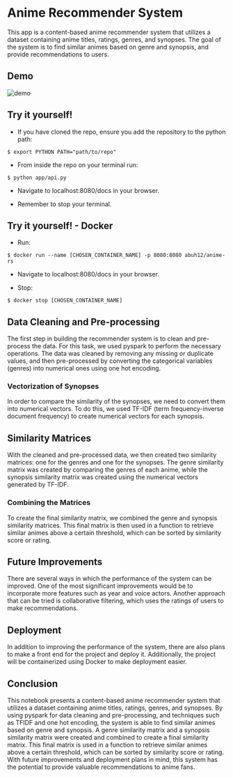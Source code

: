 # Anime Recommender System
This app is a content-based anime recommender system that utilizes a dataset containing anime titles, ratings, genres, and synopses. The goal of the system is to find similar animes based on genre and synopsis, and provide recommendations to users.

## Demo

![demo](https://github.com/abuhasan12/anime-recommender-system/blob/main/demo/Demo.gif)

## Try it yourself!

* If you have cloned the repo, ensure you add the repository to the python path:
```Command Line
$ export PYTHON PATH="path/to/repo"
```
* From inside the repo on your terminal run:
```Command Line
$ python app/api.py
```
* Navigate to localhost:8080/docs in your browser.

* Remember to stop your terminal.

## Try it yourself! - Docker

* Run:
```Command Line
$ docker run --name [CHOSEN_CONTAINER_NAME] -p 8080:8080 abuh12/anime-rs
```
* Navigate to localhost:8080/docs in your browser.

* Stop:
```Command Line
$ docker stop [CHOSEN_CONTAINER_NAME]
```

## Data Cleaning and Pre-processing
The first step in building the recommender system is to clean and pre-process the data. For this task, we used pyspark to perform the necessary operations. The data was cleaned by removing any missing or duplicate values, and then pre-processed by converting the categorical variables (genres) into numerical ones using one hot encoding.

### Vectorization of Synopses
In order to compare the similarity of the synopses, we need to convert them into numerical vectors. To do this, we used TF-IDF (term frequency-inverse document frequency) to create numerical vectors for each synopsis.

## Similarity Matrices
With the cleaned and pre-processed data, we then created two similarity matrices: one for the genres and one for the synopses. The genre similarity matrix was created by comparing the genres of each anime, while the synopsis similarity matrix was created using the numerical vectors generated by TF-IDF.

### Combining the Matrices
To create the final similarity matrix, we combined the genre and synopsis similarity matrices. This final matrix is then used in a function to retrieve similar animes above a certain threshold, which can be sorted by similarity score or rating.

## Future Improvements
There are several ways in which the performance of the system can be improved. One of the most significant improvements would be to incorporate more features such as year and voice actors. Another approach that can be tried is collaborative filtering, which uses the ratings of users to make recommendations.

## Deployment
In addition to improving the performance of the system, there are also plans to make a front end for the project and deploy it. Additionally, the project will be containerized using Docker to make deployment easier.

## Conclusion
This notebook presents a content-based anime recommender system that utilizes a dataset containing anime titles, ratings, genres, and synopses. By using pyspark for data cleaning and pre-processing, and techniques such as TFIDF and one hot encoding, the system is able to find similar animes based on genre and synopsis. A genre similarity matrix and a synopsis similarity matrix were created and combined to create a final similarity matrix. This final matrix is used in a function to retrieve similar animes above a certain threshold, which can be sorted by similarity score or rating. With future improvements and deployment plans in mind, this system has the potential to provide valuable recommendations to anime fans.